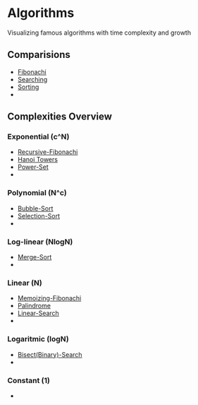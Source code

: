 # Algorithms

Visualizing famous algorithms with time complexity and growth

## Comparisions

* [Fibonachi](Divide_and_Conqure/Fibonachi/ReadMe.md#comparision)
* [Searching](Divide_and_Conqure/Search/ReadMe.md#comparision)
* [Sorting](Divide_and_Conqure/Sort/ReadMe.md#comparision)
* 

## Complexities Overview

### Exponential (c^N)

* [Recursive-Fibonachi](Divide_and_Conqure/Fibonachi/ReadMe.md#recursive)
* [Hanoi Towers](Divide_and_Conqure/Hanoi_Tower/ReadMe.md#algorithm)
* [Power-Set](Divide_and_Conqure/Power_Set/ReadMe.md#algorithm)
*
### Polynomial (N^c)
* [Bubble-Sort](Divide_and_Conqure/Sort/ReadMe.md#bubble-sort)
* [Selection-Sort](Divide_and_Conqure/Sort/ReadMe.md#selection-sort)
* 
### Log-linear (NlogN)
* [Merge-Sort](Divide_and_Conqure/Sort/ReadMe.md#merge_sort)
* 
### Linear (N)
* [Memoizing-Fibonachi](Divide_and_Conqure/Fibonachi/ReadMe.md#memoizing-algorithm)
* [Palindrome](Divide_and_Conqure/Palindrome/ReadMe.md#algorithm)
* [Linear-Search](Divide_and_Conqure/Search/ReadMe.md#linear-search)
*
### Logaritmic (logN)
* [Bisect(Binary)-Search](Divide_and_Conqure/Search/ReadMe.md#bisect-search)
*
### Constant (1)
*

